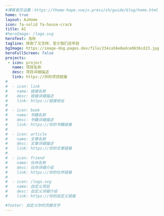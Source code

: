 ```yaml
---
#博客首页设置：https://theme-hope.vuejs.press/zh/guide/blog/home.html
home: true
layout: AiHome
icon: fa-solid fa-house-crack
title: AI
#heroImage: /logo.svg
heroText: 洛秋
tagline: 摔倒了又怎样，至少我们还年轻
bgImage: https://image-dog.pages.dev/file/234ca56e8adce0636cd23.jpg
heroFullScreen: false
projects:
 - icon: project
   name: 项目名称
   desc: 项目详细描述
   link: https://你的项目链接
#
#  - icon: link
#    name: 链接名称
#    desc: 链接详细描述
#    link: https://链接地址
#
#  - icon: book
#    name: 书籍名称
#    desc: 书籍详细描述
#    link: https://你的书籍链接
#
#  - icon: article
#    name: 文章名称
#    desc: 文章详细描述
#    link: https://你的文章链接
#
#  - icon: friend
#    name: 伙伴名称
#    desc: 伙伴详细介绍
#    link: https://你的伙伴链接
#
#  - icon: /logo.svg
#    name: 自定义项目
#    desc: 自定义详细介绍
#    link: https://你的自定义链接

#footer: 自定义你的页脚文字
---
```

